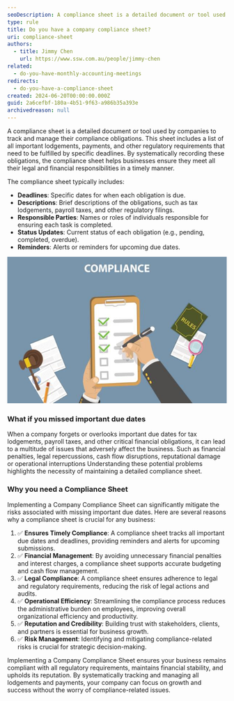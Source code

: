 ```yaml
---
seoDescription: A compliance sheet is a detailed document or tool used by companies to track and manage their compliance obligations.
type: rule
title: Do you have a company compliance sheet?
uri: compliance-sheet
authors:
  - title: Jimmy Chen
    url: https://www.ssw.com.au/people/jimmy-chen
related:
  - do-you-have-monthly-accounting-meetings
redirects:
  - do-you-have-a-compliance-sheet
created: 2024-06-20T00:00:00.000Z
guid: 2a6cefbf-180a-4b51-9f63-a986b35a393e
archivedreason: null
---
```


A compliance sheet is a detailed document or tool used by companies to track and manage their compliance obligations. 
This sheet includes a list of all important lodgements, payments, and other regulatory requirements that need to be fulfilled by specific deadlines. 
By systematically recording these obligations, the compliance sheet helps businesses ensure they meet all their legal and financial responsibilities in a timely manner.

The compliance sheet typically includes:

- **Deadlines**: Specific dates for when each obligation is due.
- **Descriptions**: Brief descriptions of the obligations, such as tax lodgements, payroll taxes, and other regulatory filings.
- **Responsible Parties**: Names or roles of individuals responsible for ensuring each task is completed.
- **Status Updates**: Current status of each obligation (e.g., pending, completed, overdue).
- **Reminders**: Alerts or reminders for upcoming due dates.

![Figure: Compliance Sheet helps company meet their responsibilities in a timely manner](compliance-sheet-image-1.jpg)

<!--endintro-->

### What if you missed important due dates

When a company forgets or overlooks important due dates for tax lodgements, payroll taxes, and other critical financial obligations, it can lead to a multitude of issues that adversely affect the business. 
Such as financial penalties, legal repercussions, cash flow disruptions, reputational damage or operational interruptions
Understanding these potential problems highlights the necessity of maintaining a detailed compliance sheet.

### Why you need a Compliance Sheet

Implementing a Company Compliance Sheet can significantly mitigate the risks associated with missing important due dates. Here are several reasons why a compliance sheet is crucial for any business:

  1.	✅ **Ensures Timely Compliance**: A compliance sheet tracks all important due dates and deadlines, providing reminders and alerts for upcoming submissions. 
  2.	✅ **Financial Management**: By avoiding unnecessary financial penalties and interest charges, a compliance sheet supports accurate budgeting and cash flow management. 
  3.	✅ **Legal Compliance**: A compliance sheet ensures adherence to legal and regulatory requirements, reducing the risk of legal actions and audits. 
  4.	✅ **Operational Efficiency**: Streamlining the compliance process reduces the administrative burden on employees, improving overall organizational efficiency and productivity. 
  5.	✅ **Reputation and Credibility**: Building trust with stakeholders, clients, and partners is essential for business growth. 
  6.	✅ **Risk Management**: Identifying and mitigating compliance-related risks is crucial for strategic decision-making. 

Implementing a Company Compliance Sheet ensures your business remains compliant with all regulatory requirements, maintains financial stability, and upholds its reputation. 
By systematically tracking and managing all lodgements and payments, your company can focus on growth and success without the worry of compliance-related issues.
